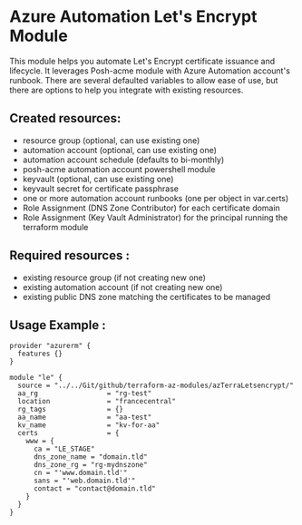 # Azure Automation Let's Encrypt Module
This module helps you automate Let's Encrypt certificate issuance and lifecycle. It leverages Posh-acme module with Azure Automation account's runbook. There are several defaulted variables to allow ease of use, but there are options to help you integrate with existing resources.

## Created resources:
- resource group (optional, can use existing one) 
- automation account (optional, can use existing one)
- automation account schedule (defaults to bi-monthly)
- posh-acme automation account powershell module
- keyvault (optional, can use existing one)
- keyvault secret for certificate passphrase
- one or more automation account runbooks (one per object in var.certs)
- Role Assignment (DNS Zone Contributor) for each certificate domain
- Role Assignment (Key Vault Administrator) for the principal running the terraform module

## Required resources :
- existing resource group (if not creating new one)
- existing automation account (if not creating new one)
- existing public DNS zone matching the certificates to be managed

## Usage Example :

```hcl
provider "azurerm" {
  features {}
}

module "le" {
  source = "../../Git/github/terraform-az-modules/azTerraLetsencrypt/"
  aa_rg                 = "rg-test"
  location              = "francecentral"
  rg_tags               = {}
  aa_name               = "aa-test"
  kv_name               = "kv-for-aa"
  certs                 = {
    www = {
      ca = "LE_STAGE"
      dns_zone_name = "domain.tld"
      dns_zone_rg = "rg-mydnszone"
      cn = "'www.domain.tld'"
      sans = "'web.domain.tld'"
      contact = "contact@domain.tld"
    }
  }
}
```
